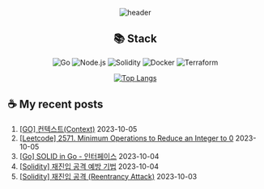 <div align="center">

![header](https://capsule-render.vercel.app/api?type=waving&color=auto&height=200&section=header&text=Hyohwak%20Lee&fontSize=80)

## 📚 Stack

![Go](https://img.shields.io/badge/Go-00ADD8?style=for-the-badge&logo=go&logoColor=white)
![Node.js](https://img.shields.io/badge/Node.js-43853D?style=for-the-badge&logo=node.js&logoColor=white)
![Solidity](https://img.shields.io/badge/solidity-363636?style=for-the-badge&logo=solidity&logoColor=white)
![Docker](https://img.shields.io/badge/docker-%230db7ed.svg?style=for-the-badge&logo=docker&logoColor=white)
![Terraform](https://img.shields.io/badge/terraform-%235835CC.svg?style=for-the-badge&logo=terraform&logoColor=white)

[![Top Langs](https://github-readme-stats.vercel.app/api/top-langs/?username=piatoss3612&layout=compact)](https://github.com/piatoss3612/github-readme-stats)

</div>

## ☕ My recent posts

1. [[GO] 컨텍스트(Context)](https://piatoss3612.tistory.com/36) 2023-10-05
2. [[Leetcode] 2571. Minimum Operations to Reduce an Integer to 0](https://piatoss3612.tistory.com/35) 2023-10-05
3. [[Go] SOLID in Go - 인터페이스](https://piatoss3612.tistory.com/34) 2023-10-04
4. [[Solidity] 재진입 공격 예방 기법](https://piatoss3612.tistory.com/33) 2023-10-04
5. [[Solidity] 재진입 공격 (Reentrancy Attack)](https://piatoss3612.tistory.com/32) 2023-10-03